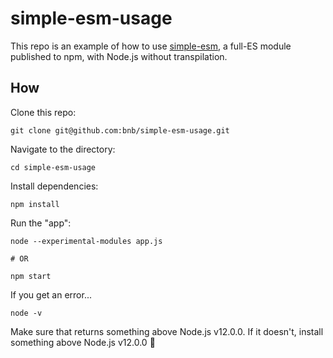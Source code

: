 # simple-esm-usage

This repo is an example of how to use [simple-esm](https://github.com/bnb/simple-esm), a full-ES module published to npm, with Node.js without transpilation. 

## How

Clone this repo:

```
git clone git@github.com:bnb/simple-esm-usage.git
```

Navigate to the directory:

```
cd simple-esm-usage
```

Install dependencies:

```
npm install
```

Run the "app":

```
node --experimental-modules app.js

# OR

npm start
```

If you get an error...

```
node -v
```

Make sure that returns something above Node.js v12.0.0. If it doesn't, install something above Node.js v12.0.0 💖
